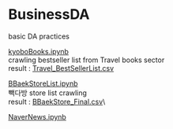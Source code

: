 # BusinessDA
basic DA practices








[kyoboBooks.ipynb](https://github.com/jiyeongChae/BusinessDA/blob/main/kyoboBooks.ipynb)\
crawling bestseller list from Travel books sector\
result : [Travel_BestSellerList.csv](https://github.com/jiyeongChae/BusinessDA/blob/main/Travel_BestSellerList.csv)

[BBaekStoreList.ipynb](https://github.com/jiyeongChae/BusinessDA/blob/main/BBaekStoreList.ipynb)\
빽다방 store list crawling\
result : [BBaekStore_Final.csv](https://github.com/jiyeongChae/BusinessDA/blob/main/BBaekStore_final.csv)\\

[NaverNews.ipynb](https://github.com/jiyeongChae/BusinessDA/blob/main/NaverNews.ipynb)
